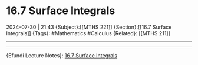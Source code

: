 # 16.7 Surface Integrals
2024-07-30 | 21:43
{Subject}:[[MTHS 221]]
{Section}:[[16.7 Surface Integrals]]
{Tags}: #Mathematics #Calculus 
{Related}: [[MTHS 211]]

--- 

--- 
{Efundi Lecture Notes}: [16.7 Surface Integrals]()